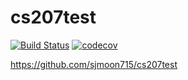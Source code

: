 # cs207test
[![Build Status](https://travis-ci.org/sjmoon715/cs207test.svg?branch=master)](https://travis-ci.org/sjmoon715/cs207test)
[![codecov](https://codecov.io/gh/sjmoon715/cs207test/branch/master/graph/badge.svg)](https://codecov.io/gh/sjmoon715/cs207test)

https://github.com/sjmoon715/cs207test
